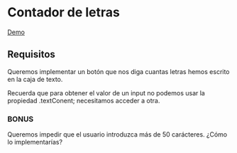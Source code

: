 # Contador de letras

[Demo](https://omiras.github.io/word-count-tool/)

## Requisitos

Queremos implementar un botón que nos diga cuantas letras hemos escrito en la caja de texto.

Recuerda que para obtener el valor de un input no podemos usar la propiedad .textConent; necesitamos acceder a otra.

### BONUS

Queremos impedir que el usuario introduzca más de 50 carácteres. ¿Cómo lo implementarías?
